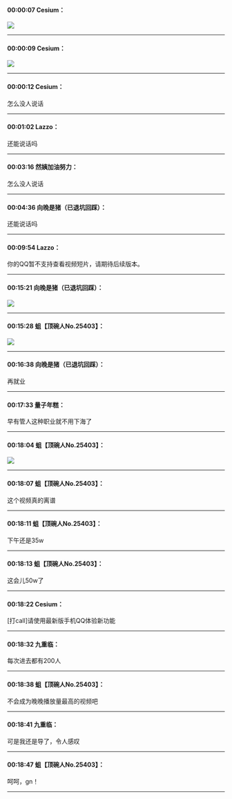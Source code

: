 #### 00:00:07  Cesium：

![](http://gchat.qpic.cn/gchatpic_new/3177144540/614391357-2553289468-9E3835A4E4C5C55F09985ED1DDC995D9/0?term=2")

*****

#### 00:00:09  Cesium：

![](http://gchat.qpic.cn/gchatpic_new/3177144540/614391357-2433937838-9DA37818E31B1CB6C20B9FC7DA7D92ED/0?term=2")

*****

#### 00:00:12  Cesium：

怎么没人说话

*****

#### 00:01:02  Lazzo：

还能说话吗

*****

#### 00:03:16  然姨加油努力：

怎么没人说话

*****

#### 00:04:36  向晚是猪（已退坑回踩）：

还能说话吗

*****

#### 00:09:54  Lazzo：

你的QQ暂不支持查看视频短片，请期待后续版本。

*****

#### 00:15:21  向晚是猪（已退坑回踩）：

![](http://gchat.qpic.cn/gchatpic_new/1759772708/614391357-2611394041-8B5561E653F8C23533C4D06C00E1CC13/0?term=2")

*****

#### 00:15:28  蛆【顶碗人No.25403】：

![](http://gchat.qpic.cn/gchatpic_new/794594593/614391357-2396265328-79E68EC8AF690ABBC215CC983BA8E2D9/0?term=2")

*****

#### 00:16:38  向晚是猪（已退坑回踩）：

再就业

*****

#### 00:17:33  量子年糕：

早有管人这种职业就不用下海了

*****

#### 00:18:04  蛆【顶碗人No.25403】：

![](http://gchat.qpic.cn/gchatpic_new/794594593/614391357-2416282004-49AAB5EB5D67FA4BA689FACD0B59E0ED/0?term=2")

*****

#### 00:18:07  蛆【顶碗人No.25403】：

这个视频真的离谱

*****

#### 00:18:11  蛆【顶碗人No.25403】：

下午还是35w

*****

#### 00:18:13  蛆【顶碗人No.25403】：

这会儿50w了

*****

#### 00:18:22  Cesium：

[打call]请使用最新版手机QQ体验新功能

*****

#### 00:18:32  九重临：

每次进去都有200人

*****

#### 00:18:38  蛆【顶碗人No.25403】：

不会成为晚晚播放量最高的视频吧

*****

#### 00:18:41  九重临：

可是我还是导了，令人感叹

*****

#### 00:18:47  蛆【顶碗人No.25403】：

呵呵，gn！

*****

